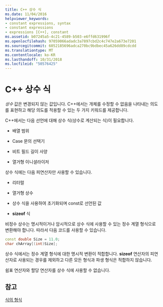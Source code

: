 ```yaml
---
title: C++ 상수 식
ms.date: 11/04/2016
helpviewer_keywords:
- constant expressions, syntax
- constant expressions
- expressions [C++], constant
ms.assetid: b07245a5-4c21-4589-b503-e6ffd631996f
ms.openlocfilehash: 97059066adadc3a7897cbd2c4c747e2a673e7201
ms.sourcegitcommit: 6052185696adca270bc9bdbec45a626dd89cdcdd
ms.translationtype: MT
ms.contentlocale: ko-KR
ms.lasthandoff: 10/31/2018
ms.locfileid: "50576425"
---
```

# <a name="c-constant-expressions"></a>C++ 상수 식

*상수* 값은 변경되지 않는 값입니다. C++에서는 개체를 수정할 수 없음을 나타내는 의도를 표현하고 해당 의도를 적용할 수 있는 두 가지 키워드를 제공합니다.

C++에서는 다음 선언에 대해 상수 식(상수로 계산되는 식)이 필요합니다.

- 배열 범위

- Case 문의 선택기

- 비트 필드 길이 사양

- 열거형 이니셜라이저

상수 식에는 다음 피연산자만 사용할 수 있습니다.

- 리터럴

- 열거형 상수

- 상수 식을 사용하여 초기화되며 const로 선언된 값

- **sizeof** 식

비정수 상수는 명시적이거나 암시적으로 상수 식에 사용할 수 있는 정수 계열 형식으로 변환해야 합니다. 따라서 다음 코드를 사용할 수 있습니다.

```cpp
const double Size = 11.0;
char chArray[(int)Size];
```

상수 식에서는 정수 계열 형식에 대한 명시적 변환이 적합합니다. **sizeof** 연산자의 피연산자로 사용되는 경우를 제외하고 다른 모든 형식과 파생 형식은 적합하지 않습니다.

쉼표 연산자와 할당 연산자를 상수 식에 사용할 수 없습니다.

## <a name="see-also"></a>참고 

[식의 형식](../cpp/types-of-expressions.md)
